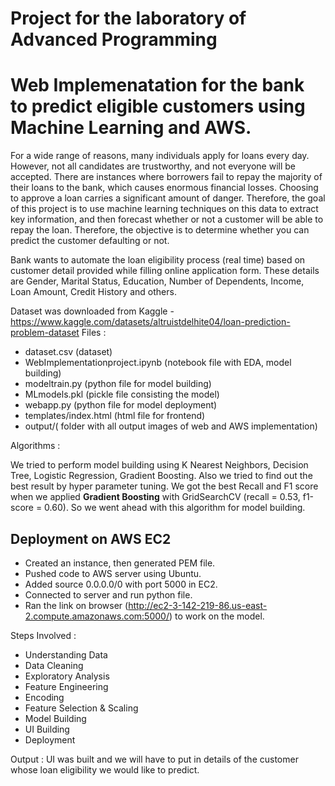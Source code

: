# Project for the laboratory of Advanced Programming
# Web Implemenatation for the bank to predict eligible customers using Machine Learning and AWS.

For a wide range of reasons, many individuals apply for loans every day. However, not all candidates are trustworthy, and not everyone will be accepted. There are instances where borrowers fail to repay the majority of their loans to the bank, which causes enormous financial losses. Choosing to approve a loan carries a significant amount of danger. Therefore, the goal of this project is to use machine learning techniques on this data to extract key information, and then forecast whether or not a customer will be able to repay the loan. Therefore, the objective is to determine whether you can predict the customer defaulting or not.

Bank wants to automate the loan eligibility process (real time) based on customer detail provided while filling online application form. These details are Gender, Marital Status, Education, Number of Dependents, Income, Loan Amount, Credit History and others.

Dataset was downloaded from Kaggle - https://www.kaggle.com/datasets/altruistdelhite04/loan-prediction-problem-dataset
Files :
- dataset.csv (dataset) 
- WebImplementationproject.ipynb (notebook file with EDA, model building)
- modeltrain.py (python file for model building)
- MLmodels.pkl (pickle file consisting the model)
- webapp.py (python file for model deployment)
- templates/index.html (html file for frontend)
- output/( folder with all output images of web and AWS implementation)

Algorithms :

We tried to perform model building using K Nearest Neighbors, Decision Tree, Logistic Regression, Gradient Boosting. Also we tried to find out the best result by hyper parameter tuning. We got the best Recall and F1 score when we applied **Gradient Boosting** with GridSearchCV (recall = 0.53, f1-score = 0.60). So we went ahead with this algorithm for model building.

Deployment on AWS EC2
-
- Created an instance, then generated PEM file.
- Pushed code to AWS server using Ubuntu.
- Added source 0.0.0.0/0 with port 5000 in EC2.
- Connected to server and run python file.
- Ran the link on browser (http://ec2-3-142-219-86.us-east-2.compute.amazonaws.com:5000/) to work on the model.

Steps Involved : 
- Understanding Data
- Data Cleaning
- Exploratory Analysis
- Feature Engineering
- Encoding
- Feature Selection & Scaling
- Model Building
- UI Building
- Deployment

Output : 
UI was built and we will have to put in details of the customer whose loan eligibility we would like to predict.

